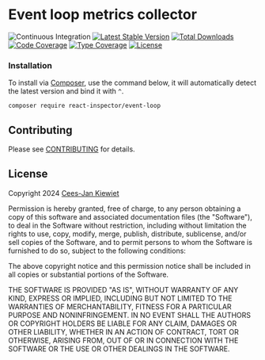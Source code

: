 # Event loop metrics collector

![Continuous Integration](https://github.com/reactphp-inspector/event-loop/workflows/Continuous%20Integration/badge.svg)
[![Latest Stable Version](https://poser.pugx.org/react-inspector/event-loop/v/stable.png)](https://packagist.org/packages/react-inspector/event-loop)
[![Total Downloads](https://poser.pugx.org/react-inspector/event-loop/downloads.png)](https://packagist.org/packages/react-inspector/event-loop/stats)
[![Code Coverage](https://scrutinizer-ci.com/g/reactphp-inspector/event-loop/badges/coverage.png?b=master)](https://scrutinizer-ci.com/g/reactphp-inspector/event-loop/?branch=master)
[![Type Coverage](https://shepherd.dev/github/reactphp-inspector/event-loop/coverage.svg)](https://shepherd.dev/github/reactphp-inspector/event-loop)
[![License](https://poser.pugx.org/react-inspector/event-loop/license.png)](https://packagist.org/packages/react-inspector/event-loop)

### Installation ###

To install via [Composer](http://getcomposer.org/), use the command below, it will automatically detect the latest version and bind it with `^`.

```
composer require react-inspector/event-loop
```

## Contributing ##

Please see [CONTRIBUTING](CONTRIBUTING.md) for details.

## License ##

Copyright 2024 [Cees-Jan Kiewiet](http://wyrihaximus.net/)

Permission is hereby granted, free of charge, to any person
obtaining a copy of this software and associated documentation
files (the "Software"), to deal in the Software without
restriction, including without limitation the rights to use,
copy, modify, merge, publish, distribute, sublicense, and/or sell
copies of the Software, and to permit persons to whom the
Software is furnished to do so, subject to the following
conditions:

The above copyright notice and this permission notice shall be
included in all copies or substantial portions of the Software.

THE SOFTWARE IS PROVIDED "AS IS", WITHOUT WARRANTY OF ANY KIND,
EXPRESS OR IMPLIED, INCLUDING BUT NOT LIMITED TO THE WARRANTIES
OF MERCHANTABILITY, FITNESS FOR A PARTICULAR PURPOSE AND
NONINFRINGEMENT. IN NO EVENT SHALL THE AUTHORS OR COPYRIGHT
HOLDERS BE LIABLE FOR ANY CLAIM, DAMAGES OR OTHER LIABILITY,
WHETHER IN AN ACTION OF CONTRACT, TORT OR OTHERWISE, ARISING
FROM, OUT OF OR IN CONNECTION WITH THE SOFTWARE OR THE USE OR
OTHER DEALINGS IN THE SOFTWARE.
